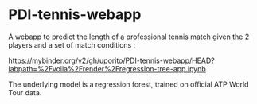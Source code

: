 # PDI-tennis-webapp

A webapp to predict the length of a professional tennis match given the 2 players and a set of match conditions :

https://mybinder.org/v2/gh/uporito/PDI-tennis-webapp/HEAD?labpath=%2Fvoila%2Frender%2Fregression-tree-app.ipynb

The underlying model is a regression forest, trained on official ATP World Tour data.
